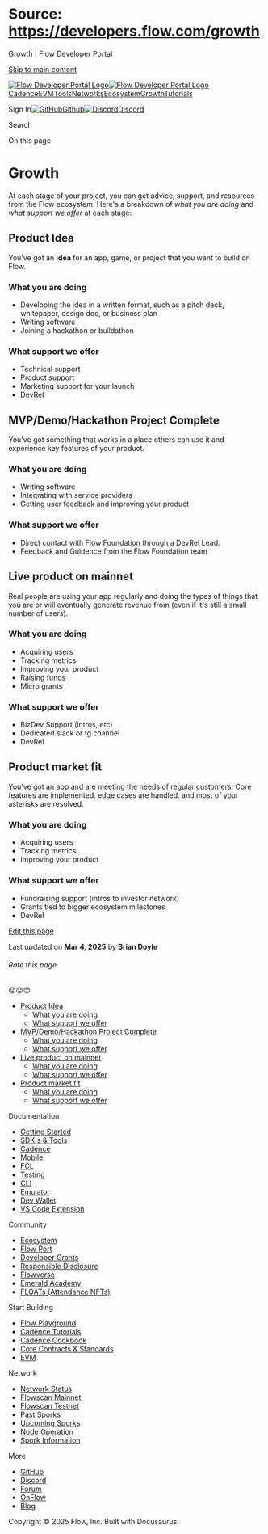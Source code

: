 # Source: https://developers.flow.com/growth

Growth | Flow Developer Portal



[Skip to main content](#__docusaurus_skipToContent_fallback)

[![Flow Developer Portal Logo](/img/flow-docs-logo-dark.png)![Flow Developer Portal Logo](/img/flow-docs-logo-light.png)](/)[Cadence](/build/flow)[EVM](/evm/about)[Tools](/tools/flow-cli)[Networks](/networks/flow-networks)[Ecosystem](/ecosystem)[Growth](/growth)[Tutorials](/tutorials)

Sign In[![GitHub]()Github](https://github.com/onflow)[![Discord]()Discord](https://discord.gg/flow)

Search

On this page

# Growth

At each stage of your project, you can get advice, support, and resources from the Flow ecosystem. Here's a breakdown of *what you are doing* and *what support we offer* at each stage:

## Product Idea[​](#product-idea "Direct link to Product Idea")

You've got an **idea** for an app, game, or project that you want to build on Flow.

### What you are doing[​](#what-you-are-doing "Direct link to What you are doing")

* Developing the idea in a written format, such as a pitch deck, whitepaper, design doc, or business plan
* Writing software
* Joining a hackathon or buildathon

### What support we offer[​](#what-support-we-offer "Direct link to What support we offer")

* Technical support
* Product support
* Marketing support for your launch
* DevRel

## MVP/Demo/Hackathon Project Complete[​](#mvpdemohackathon-project-complete "Direct link to MVP/Demo/Hackathon Project Complete")

You've got something that works in a place others can use it and experience key features of your product.

### What you are doing[​](#what-you-are-doing-1 "Direct link to What you are doing")

* Writing software
* Integrating with service providers
* Getting user feedback and improving your product

### What support we offer[​](#what-support-we-offer-1 "Direct link to What support we offer")

* Direct contact with Flow Foundation through a DevRel Lead.
* Feedback and Guidence from the Flow Foundation team

## Live product on mainnet[​](#live-product-on-mainnet "Direct link to Live product on mainnet")

Real people are using your app regularly and doing the types of things that you are or will eventually generate revenue from (even if it's still a small number of users).

### What you are doing[​](#what-you-are-doing-2 "Direct link to What you are doing")

* Acquiring users
* Tracking metrics
* Improving your product
* Raising funds
* Micro grants

### What support we offer[​](#what-support-we-offer-2 "Direct link to What support we offer")

* BizDev Support (intros, etc)
* Dedicated slack or tg channel
* DevRel

## Product market fit[​](#product-market-fit "Direct link to Product market fit")

You've got an app and are meeting the needs of regular customers. Core features are implemented, edge cases are handled, and most of your asterisks are resolved.

### What you are doing[​](#what-you-are-doing-3 "Direct link to What you are doing")

* Acquiring users
* Tracking metrics
* Improving your product

### What support we offer[​](#what-support-we-offer-3 "Direct link to What support we offer")

* Fundraising support (intros to investor network)
* Grants tied to bigger ecosystem milestones
* DevRel

[Edit this page](https://github.com/onflow/docs/tree/main/docs/growth/index.md)

Last updated on **Mar 4, 2025** by **Brian Doyle**

###### Rate this page

😞😐😊

* [Product Idea](#product-idea)
  + [What you are doing](#what-you-are-doing)
  + [What support we offer](#what-support-we-offer)
* [MVP/Demo/Hackathon Project Complete](#mvpdemohackathon-project-complete)
  + [What you are doing](#what-you-are-doing-1)
  + [What support we offer](#what-support-we-offer-1)
* [Live product on mainnet](#live-product-on-mainnet)
  + [What you are doing](#what-you-are-doing-2)
  + [What support we offer](#what-support-we-offer-2)
* [Product market fit](#product-market-fit)
  + [What you are doing](#what-you-are-doing-3)
  + [What support we offer](#what-support-we-offer-3)

Documentation

* [Getting Started](/build/getting-started/contract-interaction)
* [SDK's & Tools](/tools)
* [Cadence](https://cadence-lang.org/docs/)
* [Mobile](/build/guides/mobile/overview)
* [FCL](/tools/clients/fcl-js)
* [Testing](/build/smart-contracts/testing)
* [CLI](/tools/flow-cli)
* [Emulator](/tools/emulator)
* [Dev Wallet](https://github.com/onflow/fcl-dev-wallet)
* [VS Code Extension](/tools/vscode-extension)

Community

* [Ecosystem](/ecosystem)
* [Flow Port](https://port.onflow.org/)
* [Developer Grants](https://github.com/onflow/developer-grants)
* [Responsible Disclosure](https://flow.com/flow-responsible-disclosure)
* [Flowverse](https://www.flowverse.co/)
* [Emerald Academy](https://academy.ecdao.org/)
* [FLOATs (Attendance NFTs)](https://floats.city/)

Start Building

* [Flow Playground](https://play.flow.com/)
* [Cadence Tutorials](https://cadence-lang.org/docs/tutorial/first-steps)
* [Cadence Cookbook](https://open-cadence.onflow.org)
* [Core Contracts & Standards](/build/core-contracts)
* [EVM](/evm/about)

Network

* [Network Status](https://status.onflow.org/)
* [Flowscan Mainnet](https://flowdscan.io/)
* [Flowscan Testnet](https://testnet.flowscan.io/)
* [Past Sporks](/networks/node-ops/node-operation/past-sporks)
* [Upcoming Sporks](/networks/node-ops/node-operation/upcoming-sporks)
* [Node Operation](/networks/node-ops)
* [Spork Information](/networks/node-ops/node-operation/spork)

More

* [GitHub](https://github.com/onflow)
* [Discord](https://discord.gg/flow)
* [Forum](https://forum.onflow.org/)
* [OnFlow](https://onflow.org/)
* [Blog](https://flow.com/blog)

Copyright © 2025 Flow, Inc. Built with Docusaurus.